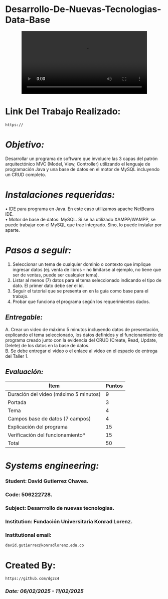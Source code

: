 # Desarrollo-De-Nuevas-Tecnologias-Data-Base
<p align="center">
  <video src="" width=400/>
<p/>

# Link Del Trabajo Realizado:
    https://

# *Objetivo:* 
Desarrollar un programa de software que involucre las 3 capas del patrón arquitectónico MVC (Model, View, Controller) utilizando el lenguaje de programación Java y una base de datos en el motor de MySQL incluyendo un CRUD completo.

# *Instalaciones requeridas:*
  •	IDE para programa en Java. En este caso utilizamos apache NetBeans IDE.\
  •	Motor de base de datos: MySQL. Si se ha utilizado XAMPP/WAMPP, se puede trabajar con el MySQL que trae integrado. Sino, lo puede instalar por aparte.

# *Pasos a seguir:*
  1.	Seleccionar un tema de cualquier dominio o contexto que implique ingresar datos (ej. venta de libros – no limitarse al ejemplo, no tiene que ser de ventas, puede ser cualquier tema).
  2.	Listar al menos (7) datos para el tema seleccionado indicando el tipo de dato. El primer dato debe ser el id.
  3.	Seguir el tutorial que se presenta en en la guía como base para el trabajo.
  4.	Probar que funciona el programa según los requerimientos dados.

## *Entregable:*
  A. Crear un video de máximo 5 minutos incluyendo datos de presentación, explicando el tema seleccionado, los datos definidos y el funcionamiento de programa creado junto con la evidencia del CRUD (Create, Read, Update, Delete) de los datos en la base de datos.\
  B. Se debe entregar el video o el enlace al video en el espacio de entrega del Taller 1.

## *Evaluación:*
| Ítem | Puntos |
|------|--------|
| Duración del video (máximo 5 minutos) | 9 |
| Portada | 3 |
| Tema | 4 |
| Campos base de datos (7 campos) | 4 |
| Explicación del programa | 15 |
| Verificación del funcionamiento* | 15 |
| Total | 50 |


# *Systems engineering:*
### Student: David Gutierrez Chaves. 
### Code: 506222728.
### Subject: Desarrrollo de nuevas tecnologias.
### Institution: Fundación Universitaria Konrad Lorenz.

### Institutional email: 
    david.gutierrec@konradlorenz.edu.co  

  # Created By:
    https://github.com/dg2c4

### *Date: 06/02/2025 - 11/02/2025*
